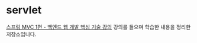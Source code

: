 # servlet

[스프링 MVC 1편 - 백엔드 웹 개발 핵심 기술 강의](https://www.inflearn.com/course/%EC%8A%A4%ED%94%84%EB%A7%81-mvc-1)
강의를 들으며 학습한 내용을 정리한 저장소입니다.
